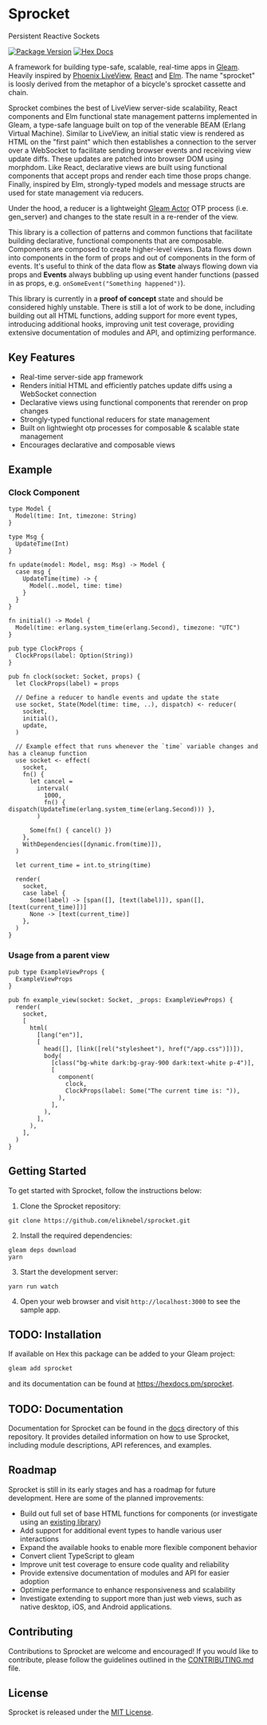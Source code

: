 # Sprocket
Persistent Reactive Sockets

[![Package Version](https://img.shields.io/hexpm/v/sprocket)](https://hex.pm/packages/sprocket)
[![Hex Docs](https://img.shields.io/badge/hex-docs-ffaff3)](https://hexdocs.pm/sprocket/)

A framework for building type-safe, scalable, real-time apps in [Gleam](https://gleam.run/). Heavily inspired by [Phoenix LiveView](https://github.com/phoenixframework/phoenix_live_view), [React](https://github.com/facebook/react) and [Elm](https://github.com/elm). The name "sprocket" is loosly derived from the metaphor of a bicycle's sprocket cassette and chain.

Sprocket combines the best of LiveView server-side scalability, React components and Elm functional state management patterns implemented in Gleam, a type-safe language built on top of the venerable BEAM (Erlang Virtual Machine). Similar to LiveView, an initial static view is rendered as HTML on the "first paint" which then establishes a connection to the server over a WebSocket to facilitate sending browser events and receiving view update diffs. These updates are patched into browser DOM using morphdom. Like React, declarative views are built using functional components that accept props and render each time those props change. Finally, inspired by Elm, strongly-typed models and message structs are used for state management via reducers.

Under the hood, a reducer is a lightweight [Gleam Actor](https://hexdocs.pm/gleam_otp/0.1.3/gleam/otp/actor/) OTP process (i.e. gen_server) and changes to the state result in a re-render of the view.

This library is a collection of patterns and common functions that facilitate building declarative, functional
components that are composable. Components are composed to create higher-level views. Data flows down into components
in the form of props and out of components in the form of events. It's useful to think of the data flow as **State** always
flowing down via props and **Events** always bubbling up using event hander functions (passed in as props, e.g. `onSomeEvent("Something happened")`).

This library is currently in a **proof of concept** state and should be considered highly unstable.
There is still a lot of work to be done, including building out all HTML
functions, adding support for more event types, introducing additional hooks, improving unit test
coverage, providing extensive documentation of modules and API, and optimizing performance. 

## Key Features

- Real-time server-side app framework
- Renders initial HTML and efficiently patches update diffs using a WebSocket connection
- Declarative views using functional components that rerender on prop changes
- Strongly-typed functional reducers for state management
- Built on lightwieght otp processes for composable & scalable state management
- Encourages declarative and composable views

## Example

### Clock Component
```gleam
type Model {
  Model(time: Int, timezone: String)
}

type Msg {
  UpdateTime(Int)
}

fn update(model: Model, msg: Msg) -> Model {
  case msg {
    UpdateTime(time) -> {
      Model(..model, time: time)
    }
  }
}

fn initial() -> Model {
  Model(time: erlang.system_time(erlang.Second), timezone: "UTC")
}

pub type ClockProps {
  ClockProps(label: Option(String))
}

pub fn clock(socket: Socket, props) {
  let ClockProps(label) = props

  // Define a reducer to handle events and update the state
  use socket, State(Model(time: time, ..), dispatch) <- reducer(
    socket,
    initial(),
    update,
  )

  // Example effect that runs whenever the `time` variable changes and has a cleanup function
  use socket <- effect(
    socket,
    fn() {
      let cancel =
        interval(
          1000,
          fn() { dispatch(UpdateTime(erlang.system_time(erlang.Second))) },
        )

      Some(fn() { cancel() })
    },
    WithDependencies([dynamic.from(time)]),
  )

  let current_time = int.to_string(time)

  render(
    socket,
    case label {
      Some(label) -> [span([], [text(label)]), span([], [text(current_time)])]
      None -> [text(current_time)]
    },
  )
}
```

### Usage from a parent view
```gleam
pub type ExampleViewProps {
  ExampleViewProps
}

pub fn example_view(socket: Socket, _props: ExampleViewProps) {
  render(
    socket,
    [
      html(
        [lang("en")],
        [
          head([], [link([rel("stylesheet"), href("/app.css")])]),
          body(
            [class("bg-white dark:bg-gray-900 dark:text-white p-4")],
            [
              component(
                clock,
                ClockProps(label: Some("The current time is: ")),
              ),
            ],
          ),
        ],
      ),
    ],
  )
}

```

## Getting Started

To get started with Sprocket, follow the instructions below:

1. Clone the Sprocket repository:
```
git clone https://github.com/eliknebel/sprocket.git
```

2. Install the required dependencies:
```
gleam deps download
yarn
```

3. Start the development server:
```
yarn run watch
```

4. Open your web browser and visit `http://localhost:3000` to see the sample app.


## TODO: Installation

If available on Hex this package can be added to your Gleam project:

```sh
gleam add sprocket
```

and its documentation can be found at <https://hexdocs.pm/sprocket>.


## TODO: Documentation

Documentation for Sprocket can be found in the [docs](/docs) directory of this repository. It provides detailed information on how to use Sprocket, including module descriptions, API references, and examples.

## Roadmap

Sprocket is still in its early stages and has a roadmap for future development. Here are some of the planned improvements:

- Build out full set of base HTML functions for components (or investigate using an [existing library](https://github.com/nakaixo/nakai))
- Add support for additional event types to handle various user interactions
- Expand the available hooks to enable more flexible component behavior
- Convert client TypeScript to gleam
- Improve unit test coverage to ensure code quality and reliability
- Provide extensive documentation of modules and API for easier adoption
- Optimize performance to enhance responsiveness and scalability
- Investigate extending to support more than just web views, such as native desktop, iOS, and Android applications.

## Contributing

Contributions to Sprocket are welcome and encouraged! If you would like to contribute, please follow the guidelines outlined in the [CONTRIBUTING.md](/CONTRIBUTING.md) file.

## License

Sprocket is released under the [MIT License](/LICENSE).
